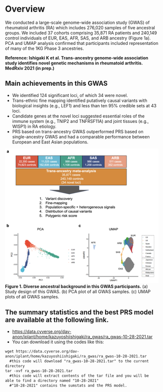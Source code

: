# Overview
We conducted a large-scale genome-wide association study (GWAS) of rheumatoid arthritis (RA) which includes 276,020 samples of five ancestral groups. We included 37 cohorts comprising 35,871 RA patients and 240,149 control individuals of EUR, EAS, AFR, SAS, and ARB ancestry (Figure 1a). PCA and UMAP analysis confirmed that participants included representation of many of the 1KG Phase 3 ancestries.

**Reference: Ishigaki K et al. Trans-ancestry genome-wide association study identifies novel genetic mechanisms in rheumatoid arthritis. MedRxiv 2021 (in prep.)**


## Main achievements in this GWAS
- We identified 124 significant loci, of which 34 were novel.
- Trans-ethnic fine mapping identified putatively causal variants with biological insights (e.g., LEF1) and less than ten 95% credible sets at 43 loci.
- Candidate genes at the novel loci suggested essential roles of the immune system (e.g., TNIP2 and TNFRSF11A) and joint tissues (e.g., WISP1) in RA etiology.
- PRS based on trans-ancestry GWAS outperformed PRS based on single-ancestry GWAS and had a comparable performance between European and East Asian populations. 


![image](./data/Fig1.png)
**Figure 1. Diverse ancestral background in this GWAS participants.**
(a) Study design of this GWAS. 
(b) PCA plot of all GWAS samples. 
(c) UMAP plots of all GWAS samples. 

## The summary statistics and the best PRS model are available at the following link.
- https://data.cyverse.org/dav-anon/iplant/home/kazuyoshiishigaki/ra_gwas/ra_gwas-10-28-2021.tar
- You can download it using the codes like this:
```
wget https://data.cyverse.org/dav-anon/iplant/home/kazuyoshiishigaki/ra_gwas/ra_gwas-10-28-2021.tar
  #this code will download "ra_gwas-10-28-2021.tar" to the current directory
tar -xvf ra_gwas-10-28-2021.tar
  #this code will extract contents of the tar file and you will be able to find a directory named "10-28-2021"
  #"10-28-2021" contains the sumstats and the PRS model.
```
